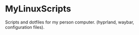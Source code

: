 # MyLinuxScripts
Scripts and dotfiles for my person computer. (hyprland, waybar, configuration files).
